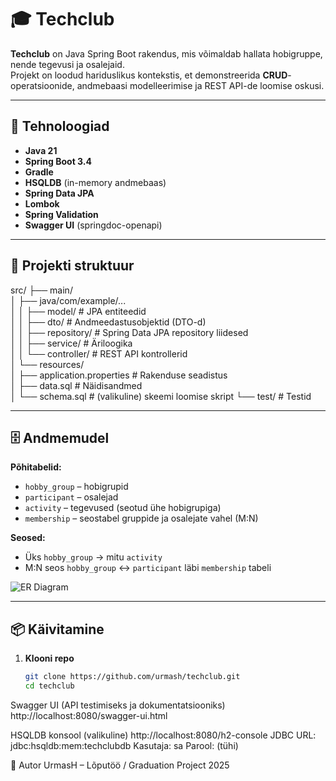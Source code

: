 # 🎓 Techclub

**Techclub** on Java Spring Boot rakendus, mis võimaldab hallata hobigruppe, nende tegevusi ja osalejaid.  
Projekt on loodud hariduslikus kontekstis, et demonstreerida **CRUD**-operatsioonide, andmebaasi modelleerimise ja REST API-de loomise oskusi.

---

## 🚀 Tehnoloogiad

- **Java 21**
- **Spring Boot 3.4**
- **Gradle**
- **HSQLDB** (in-memory andmebaas)
- **Spring Data JPA**
- **Lombok**
- **Spring Validation**
- **Swagger UI** (springdoc-openapi)

---

## 📂 Projekti struktuur

src/ 
├── main/  
│ ├── java/com/example/...  
│ │ ├── model/ # JPA entiteedid  
│ │ ├── dto/ # Andmeedastusobjektid (DTO-d)  
│ │ ├── repository/ # Spring Data JPA repository liidesed  
│ │ ├── service/ # Äriloogika  
│ │ └── controller/ # REST API kontrollerid  
│ └── resources/  
│ ├── application.properties # Rakenduse seadistus  
│ ├── data.sql # Näidisandmed  
│ └── schema.sql # (valikuline) skeemi loomise skript 
└── test/ # Testid


---

## 🗄 Andmemudel

**Põhitabelid:**
- `hobby_group` – hobigrupid
- `participant` – osalejad
- `activity` – tegevused (seotud ühe hobigrupiga)
- `membership` – seostabel gruppide ja osalejate vahel (M:N)

**Seosed:**
- Üks `hobby_group` → mitu `activity`
- M:N seos `hobby_group` ↔ `participant` läbi `membership` tabeli

![ER Diagram](docs/Techclub.er.png)

---

## 📦 Käivitamine

1. **Klooni repo**
   ```bash
   git clone https://github.com/urmash/techclub.git
   cd techclub

Swagger UI (API testimiseks ja dokumentatsiooniks) http://localhost:8080/swagger-ui.html

HSQLDB konsool (valikuline) http://localhost:8080/h2-console
JDBC URL: jdbc:hsqldb:mem:techclubdb
Kasutaja: sa
Parool: (tühi)

📜 Autor
UrmasH – Lõputöö / Graduation Project 2025